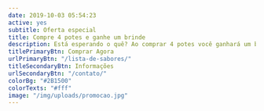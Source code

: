 ```yaml
---
date: 2019-10-03 05:54:23
active: yes
subtitle: Oferta especial
title: Compre 4 potes e ganhe um brinde
description: Está esperando o quê? Ao comprar 4 potes você ganhará um brinde surpresa. Basta escolher os seus sabores preferidos que deseja comprar (veja as regras) e realizar a compra. O melhor sorvete para o melhor cliente.
titlePrimaryBtn: Comprar Agora
urlPrimaryBtn: "/lista-de-sabores/"
titleSecondaryBtn: Informações
urlSecondaryBtn: "/contato/"
colorBg: "#2B1500"
colorTexts: "#fff"
image: "/img/uploads/promocao.jpg"
---
```

